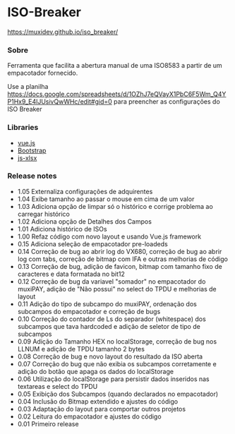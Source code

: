 # ISO-Breaker

https://muxidev.github.io/iso_breaker/

### Sobre
Ferramenta que facilita a abertura manual de uma ISO8583 a partir de um empacotador fornecido.

Use a planilha https://docs.google.com/spreadsheets/d/1OZhJ7eQVayX1PbC6F5Wm_Q4YP1Hx9_E4lJUsivQwWHc/edit#gid=0 para preencher as configurações do ISO Breaker

### Libraries
- [vue.js](https://github.com/vuejs/vue)
- [Bootstrap](https://github.com/twbs/bootstrap)
- [js-xlsx](https://github.com/sheetjs/js-xlsx)

### Release notes
- 1.05 Externaliza configurações de adquirentes
- 1.04 Exibe tamanho ao passar o mouse em cima de um valor
- 1.03 Adiciona opção de limpar só o histórico e corrige problema ao carregar histórico
- 1.02 Adiciona opção de Detalhes dos Campos
- 1.01 Adiciona histórico de ISOs
- 1.00 Refaz código com novo layout e usando Vue.js framework
- 0.15 Adiciona seleção de empacotador pre-loadeds
- 0.14 Correção de bug ao abrir log do VX680, correção de bug ao abrir log com tabs, correção de bitmap com IFA e outras melhorias de código
- 0.13 Correção de bug, adição de favicon, bitmap com tamanho fixo de caracteres e data formatada no bit12
- 0.12 Correção de bug da variavel "somador" no empacotador do muxiPAY, adição de "Não possui" no select do TPDU e melhorias de layout
- 0.11 Adição do tipo de subcampo do muxiPAY, ordenação dos subcampos do empacotador e correção de bugs
- 0.10 Correção do contador de Ls do separador (whitespace) dos subcampos que tava hardcoded e adição de seletor de tipo de subcampos
- 0.09 Adição do Tamanho HEX no localStorage, correção de bug nos LLNUM e adição de TPDU tamanho 2 bytes
- 0.08 Correção de bug e novo layout do resultado da ISO aberta
- 0.07 Correção do bug que não exibia os subcampos corretamente e adição do botão que apaga os dados do localStorage
- 0.06 Utilização do localStorage para persistir dados inseridos nas textareas e select do TPDU
- 0.05 Exibição dos Subcampos (quando declarados no empacotador)
- 0.04 Inclusão do Bitmap extendido e ajustes do código
- 0.03 Adaptação do layout para comportar outros projetos
- 0.02 Leitura do empacotador e ajustes do código
- 0.01 Primeiro release

